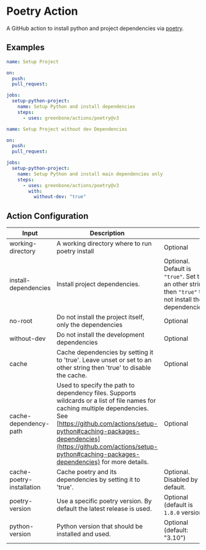 # Poetry Action

A GitHub action to install python and project dependencies via [poetry](https://python-poetry.org/).

## Examples

```yaml
name: Setup Project

on:
  push:
  pull_request:

jobs:
  setup-python-project:
    name: Setup Python and install dependencies
    steps:
      - uses: greenbone/actions/poetry@v3
```

```yaml
name: Setup Project without dev Dependencies

on:
  push:
  pull_request:

jobs:
  setup-python-project:
    name: Setup Python and install main dependencies only
    steps:
      - uses: greenbone/actions/poetry@v3
        with:
          without-dev: "true"
```
## Action Configuration

| Input | Description | |
|-------|-------------|-|
| working-directory | A working directory where to run poetry install | Optional |
| install-dependencies | Install project dependencies. | Optional. Default is `"true"`. Set to an other string then `"true"` to not install the dependencies. |
| no-root | Do not install the project itself, only the dependencies | Optional |
| without-dev | Do not install the development dependencies | Optional |
| cache | Cache dependencies by setting it to 'true'. Leave unset or set to an other string then 'true' to disable the cache. | Optional |
| cache-dependency-path | Used to specify the path to dependency files. Supports wildcards or a list of file names for caching multiple dependencies. See [https://github.com/actions/setup-python#caching-packages-dependencies](https://github.com/actions/setup-python#caching-packages-dependencies) for more details. | Optional |
| cache-poetry-installation | Cache poetry and its dependencies by setting it to 'true'. | Optional. Disabled by default. |
| poetry-version | Use a specific poetry version. By default the latest release is used. | Optional (default is `1.8.0` version) |
| python-version | Python version that should be installed and used. | Optional (default: "3.10") |
